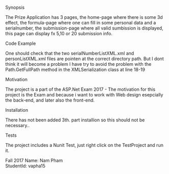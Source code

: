 Synopsis

The Prize Application has 3 pages, the home-page where there is some 3d effect, the formula-page where one can fill in some personal data and a serialnumber, the submission-page where all valid sumbission is displayed, this page can display fx 5,10 or 20 submission info.

Code Example

One should check that the two serialNumberListXML.xml and personListXML.xml files are pointen at the correct directory path. But I dont think it will become a problem I have try to avoid the problem with the Path.GetFullPath method in the XMLSerialization class at line 18-19

Motivation

The project is a part of the ASP.Net Exam 2017 - The motivation for this project is the Exam and because i want to work with Web design esepcially the back-end, and later also the front-end.

Installation

There has not been added 3th. part installion so this should not be necessary..


Tests

The project includes a Nunit Test, just right click on the TestProject and run it.

Fall 2017 
Name: Nam Pham  
StudentId: vapha15
